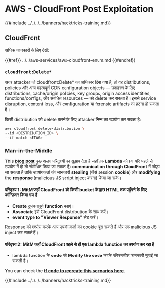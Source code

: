 # AWS - CloudFront Post Exploitation

{{#include ../../../../banners/hacktricks-training.md}}

## CloudFront

अधिक जानकारी के लिए देखें:

{{#ref}}
../../aws-services/aws-cloudfront-enum.md
{{#endref}}

### `cloudfront:Delete*`
अगर attacker को cloudfront:Delete* का अधिकार दिया गया है, तो वह distributions, policies और अन्य महत्वपूर्ण CDN configuration objects — उदाहरण के लिए distributions, cache/origin policies, key groups, origin access identities, functions/configs, और संबंधित resources — को delete कर सकता है। इससे service disruption, content loss, और configuration या forensic artifacts का हटना हो सकता है।

किसी distribution को delete करने के लिए attacker निम्न का उपयोग कर सकता है:
```bash
aws cloudfront delete-distribution \
--id <DISTRIBUTION_ID> \
--if-match <ETAG>
```
### Man-in-the-Middle

This [**blog post**](https://medium.com/@adan.alvarez/how-attackers-can-misuse-aws-cloudfront-access-to-make-it-rain-cookies-acf9ce87541c) कुछ अलग परिदृश्यों का सुझाव देता है जहाँ एक **Lambda** को (या यदि पहले से उपयोग में हो तो संशोधित किया जा सकता है) **communication through CloudFront** में जोड़ा जा सकता है ताकि उपयोगकर्ता की जानकारी **stealing** (जैसे session **cookie**) और **modifying** the **response** (malicious JS script inject करना) किया जा सके।

#### परिदृश्य 1: MitM जहाँ CloudFront को किसी bucket के कुछ HTML तक पहुँचने के लिए कॉन्फ़िगर किया गया है

- **Create** दुर्भावनापूर्ण **function** बनाएं।
- **Associate** इसे CloudFront distribution के साथ करें।
- **event type to "Viewer Response"** सेट करें।

Response को एक्सेस करके आप उपयोगकर्ता का cookie चुरा सकते हैं और एक malicious JS inject कर सकते हैं।

#### परिदृश्य 2: MitM जहाँ CloudFront पहले से ही एक lambda function का उपयोग कर रहा है

- lambda function के **code** को **Modify the code** करके संवेदनशील जानकारी चुराई जा सकती है।

You can check the [**tf code to recreate this scenarios here**](https://github.com/adanalvarez/AWS-Attack-Scenarios/tree/main).

{{#include ../../../../banners/hacktricks-training.md}}
